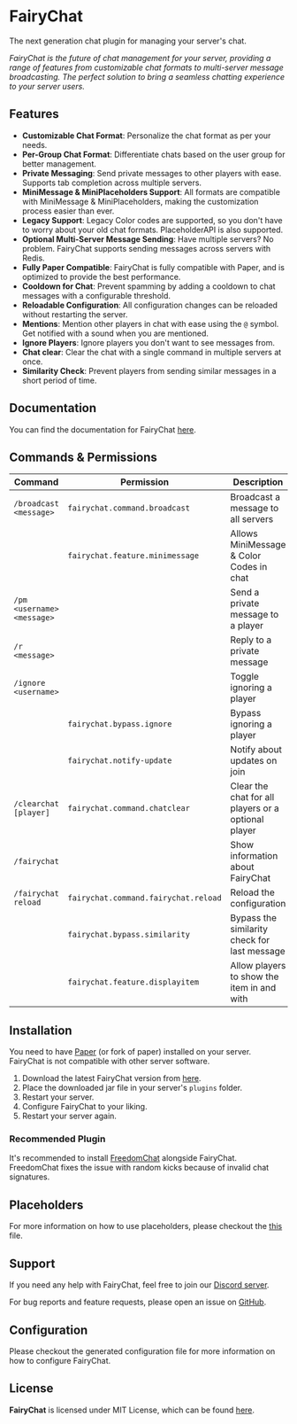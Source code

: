 # FairyChat

The next generation chat plugin for managing your server's chat.

_FairyChat is the future of chat management for your server, providing a range of features from customizable
chat
formats to multi-server message broadcasting. The perfect solution to bring a seamless chatting experience to
your
server users._

## Features

- **Customizable Chat Format**: Personalize the chat format as per your needs.
- **Per-Group Chat Format**: Differentiate chats based on the user group for better management.
- **Private Messaging**: Send private messages to other players with ease. Supports tab completion across multiple
  servers.
- **MiniMessage & MiniPlaceholders Support**: All formats are compatible with MiniMessage & MiniPlaceholders, making the
  customization process easier than ever.
- **Legacy Support**: Legacy Color codes are supported, so you don't have to worry about your old chat formats.
  PlaceholderAPI is also supported.
- **Optional Multi-Server Message Sending**: Have multiple servers? No problem. FairyChat supports sending messages
  across servers with Redis.
- **Fully Paper Compatible**: FairyChat is fully compatible with Paper, and is optimized to provide the best
  performance.
- **Cooldown for Chat**: Prevent spamming by adding a cooldown to chat messages with a configurable threshold.
- **Reloadable Configuration**: All configuration changes can be reloaded without restarting the server.
- **Mentions**: Mention other players in chat with ease using the `@` symbol. Get notified with a sound when you are
  mentioned.
- **Ignore Players**: Ignore players you don't want to see messages from.
- **Chat clear**: Clear the chat with a single command in multiple servers at once.
- **Similarity Check**: Prevent players from sending similar messages in a short period of time.

## Documentation

You can find the documentation for FairyChat [here](https://github.com/rexlManu/FairyChat/wiki).

## Commands & Permissions

| Command                    | Permission                           | Description                                         |
| -------------------------- | ------------------------------------ | --------------------------------------------------- |
| `/broadcast <message>`     | `fairychat.command.broadcast`        | Broadcast a message to all servers                  |
|                            | `fairychat.feature.minimessage`      | Allows MiniMessage & Color Codes in chat            |
| `/pm <username> <message>` |                                      | Send a private message to a player                  |
| `/r <message>`             |                                      | Reply to a private message                          |
| `/ignore <username>`       |                                      | Toggle ignoring a player                            |
|                            | `fairychat.bypass.ignore`            | Bypass ignoring a player                            |
|                            | `fairychat.notify-update`            | Notify about updates on join                        |
| `/clearchat [player]`      | `fairychat.command.chatclear`        | Clear the chat for all players or a optional player |
| `/fairychat`               |                                      | Show information about FairyChat                    |
| `/fairychat reload`        | `fairychat.command.fairychat.reload` | Reload the configuration                            |
|                            | `fairychat.bypass.similarity`        | Bypass the similarity check for last message        |
|                            | `fairychat.feature.displayitem`      | Allow players to show the item in and with <item>   |

## Installation

You need to have [Paper](https://papermc.io/) (or fork of paper) installed on your server. FairyChat is not
compatible
with other server software.

1. Download the latest FairyChat version from [here](https://github.com/rexlManu/FairyChat/releases).
2. Place the downloaded jar file in your server's `plugins` folder.
3. Restart your server.
4. Configure FairyChat to your liking.
5. Restart your server again.

### Recommended Plugin

It's recommended to install [FreedomChat](https://modrinth.com/plugin/freedomchat) alongside FairyChat. FreedomChat
fixes the issue with random kicks because
of invalid chat signatures.

## Placeholders

For more information on how to use placeholders, please checkout the [this](.github/docs/PLACEHOLDERS.md) file.

## Support

If you need any help with FairyChat, feel free to join our [Discord server](https://discord.gg/bM8NtsJVeb).

For bug reports and feature requests, please open an issue on [GitHub](https://github.com/rexlManu/FairyChat/issues).

## Configuration

Please checkout the generated configuration file for more information on how to configure FairyChat.

## License

**FairyChat** is licensed under MIT License, which can be found [here](LICENSE).
